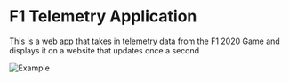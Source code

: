 # F1 Telemetry Application

This is a web app that takes in telemetry data from the F1 2020 Game and displays it on a website that updates once a second

![Example](https://i.imgur.com/WDWdUc5.png)